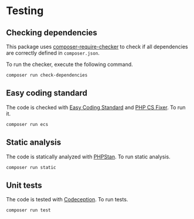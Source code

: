 # Testing

## Checking dependencies

This package uses [composer-require-checker](https://github.com/maglnet/ComposerRequireChecker) to check if all dependencies are correctly defined in `composer.json`.

To run the checker, execute the following command.

```shell
composer run check-dependencies
```

## Easy coding standard

The code is checked with [Easy Coding Standard](https://github.com/easy-coding-standard/easy-coding-standard) and
[PHP CS Fixer](https://github.com/PHP-CS-Fixer/PHP-CS-Fixer). To run it.

```shell
composer run ecs
```

## Static analysis

The code is statically analyzed with [PHPStan](https://phpstan.org/). To run static analysis.

```shell
composer run static
```

## Unit tests

The code is tested with [Codeception](https://github.com/Codeception/Codeception/). To run tests.

```shell
composer run test
```
